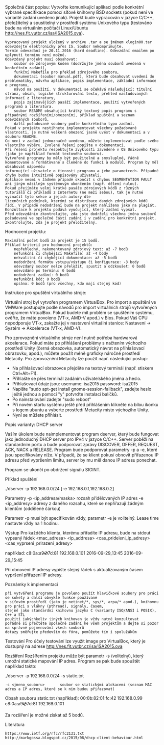 Společná část popisu:
Vytvořte komunikující aplikaci podle konkrétní vybrané specifikace pomocí síťové knihovny BSD sockets (pokud není ve variantě zadání uvedeno jinak). Projekt bude
vypracován v jazyce C/C++, přeložitelný a spustitelný v prostředí systému Unixového typu (testováno bude na virtuálním počítači Linux/Ubuntu
http://nes.fit.vutbr.cz/isa/ISA2015.ova).

    Vypracovaný projekt uložený v archívu .tar a se jménem xlogin00.tar odevzdejte elektronicky přes IS. Soubor nekomprimujte.
    Termín odevzdání je 20.11.2016 (hard deadline). Odevzdání emailem po uplynutí termínu není možné.
    Odevzdaný projekt musí obsahovat:
        soubor se zdrojovým kódem (dodržujte jména souborů uvedená v konkrétním zadání),
        funkční Makefile pro překlad zdrojového souboru,
        dokumentaci (soubor manual.pdf), která bude obsahovat uvedení do problematiky, návrhu aplikace, popis implementace, základní informace o programu,
        návod na použití. V dokumentaci se očekává následující: titulní strana, obsah, logické strukturování textu, přehled nastudovaných informací z literatury,
        popis zajímavějších pasáží implementace, použití vytvořených programů a literatura.
        soubor README obsahující krátký textový popis programu s případnými rozšířeními/omezeními, příklad spuštění a seznam odevzdaných souborů,
        další požadované soubory podle konkrétního typu zadání.
    Pokud v projektu nestihnete implementovat všechny požadované vlastnosti, je nutné veškerá omezení jasně uvést v dokumentaci a v souboru README.
    Co není v zadání jednoznačně uvedeno, můžete implementovat podle svého vlastního výběru. Zvolené řešení popište v dokumentaci.
    Při řešení projektu respektujte zvyklosti zavedené v OS Unixového typu (jako je například formát textového souboru).
    Vytvořené programy by měly být použitelné a smysluplné, řádně komentované a formátované a členěné do funkcí a modulů. Program by měl obsahovat nápovědu
    informující uživatele o činnosti programu a jeho parametrech. Případné chyby budou intuitivně popisovány uživateli.
    Aplikace nesmí v žádném případě skončit s chybou SEGMENTATION FAULT ani jiným násilným systémovým ukončením (např. dělení nulou).
    Pokud přejímáte velmi krátké pasáže zdrojových kódů z různých tutoriálů či příkladů z Internetu (ne mezi sebou), tak je nutné vyznačit tyto sekce a jejich autory dle
    licenčních podmínek, kterými se distribuce daných zdrojových kódů řídí. V případě nedodržení bude na projekt nahlíženo jako na plagiát.
    Konzultace k projektu podává vyučující, který zadání vypsal.
    Před odevzdáním zkontrolujte, zda jste dodrželi všechna jména souborů požadovaná ve společné části zadání i v zadání pro konkrétní projekt.
    Zkontrolujte, zda je projekt přeložitelný.

Hodnocení projektu:

    Maximální počet bodů za projekt je 15 bodů.
    Příklad kriterií pro hodnocení projektů:
        nepřehledný, nekomentovaný zdrojový text: až -7 bodů
        nefunkční či chybějící Makefile: až -4 body
        nekvalitní či chybějící dokumentace: až -5 bodů
        nedodržení formátu vstupu/výstupu či konfigurace: -3 body
        odevzdaný soubor nelze přeložit, spustit a odzkoušet: 0 bodů
        odevzdáno po termínu: 0 bodů
        nedodržení zadání: 0 bodů
        nefunkční kód: 0 bodů
        opsáno: 0 bodů (pro všechny, kdo mají stejný kód)


Instrukce pro spuštění virtuálního stroje:

Virtuální stroj byl vytvořen programem VirtualBox. Pro import a spuštění ve VMWare postupujte podle návodů pro import virtuálních strojů vytvořených programem VirtualBox.
Pokud budete mít problém se spuštěním systému, ověřte, že máte povoleno (VT-x, AMD-V apod.) v Bios. Pokud Váš CPU nepodporuje VT-x,
zakažte jej v nastavení virtuální stanice: Nastavení -> Systém -> Akcelerace (VT-x, AMD-V).

Pro zprovoznění virtuálního stroje není nutně potřeba hardwarová akcelerace. Pokud máte po přihlášení problémy s načtením výchozího prostředí Unity (černá obrazovka,
automatický návrat na přihlašovací obrazovku, apod.), můžete použít méně graficky náročné prostředí Metacity. Pro zprovoznění Metacity lze použít např. následující postup:

- Na přihlašovací obrazovce přejděte na textový terminál (např.
stiskem Ctrl+Alt+F1).
- Přihlašte se přes terminál zadáním uživatelského jména a heslo.
- Přihlašovací údaje jsou:
username: isa2015
password: isa2015
- Napište "sudo apt-get install gnome-session-fallback", zadejte heslo ještě jednou
a pomocí "y" potvrďte instalaci balíčků.
- Po nainstalování zadejte "sudo reboot"
- Při novém startu systému ještě před přihlášením klikněte na bílou
ikonku s logem ubuntu a vyberte prostředí Metacity místo
výchozího Unity.
- Nyní se můžete přihlásit.

Popis varianty:
DHCP server

Vaším úkolem bude naimplementovat program dserver, který bude fungovat jako jednoduchý DHCP server pro IPv4 v jazyce C/C++.
Server poběží na standardním portu a bude podporovat zprávy DISCOVER, OFFER, REQUEST, ACK, NACK a RELEASE.
Program bude podporovat parametry -p a -e, které jsou specifikovány níže.
V případě, že se klient pokusí obnovit přiřazenou IP adresu před vypršením limitu, server by mu měl danou IP adresu ponechat.

Program se ukončí po obdržení signálu SIGINT.

Příklad spuštění

./dserver -p 192.168.0.0/24 [-e 192.168.0.1,192.168.0.2]

Parametry
    -p <ip_addresa/maska>    rozsah přidělovaných IP adres
    -e <ip_addresy>             adresy z daného rozsahu, které se nepřiřazují žádným klientům (oddělené čárkou)

Parametr -p musí být specifikován vždy, parametr -e je volitelný. Lease time nastavte vždy na 1 hodinu.

Výstup
Pro každého klienta, kterému přiřadíte IP adresu, bude na stdout vypsaný řádek
<mac_adresa> <ip_addresa> <cas_prideleni_ip_adresy> <cas_vyprseni_prirazeni_adresy>

například:
c8:0a:a9:cd:7d:81 192.168.0.101 2016-09-29_13:45 2016-09-29_15:45

Při obnovení IP adresy vypište stejný řádek s aktualizovaným časem vypršení přiřazení IP adresy.

Poznámky k implementaci

    při vytváření programu je povoleno použít hlavičkové soubory pro práci se sokety a další obvyklé funkce používané
    v síťovém prostředí (jako je netinet/*, sys/*, arpa/* apod.), knihovnu pro práci s vlákny (pthread), signály, časem,
    stejně jako standardní knihovnu jazyka C (varianty ISO/ANSI i POSIX), C++ a STL
    použití jakýchkoliv jiných knihoven je vždy nutné konzultovat
    pořádně si přečtěte společné zadání ke všem projektům a dejte si pozor na správné pojmenování všech souborů
    dotazy směřujte především do fóra, pomůžete tím i spolužákům

Testování
Pro účely testování lze využít image pro VirtualBox, který je dostupný na adrese http://nes.fit.vutbr.cz/isa/ISA2015.ova

Rozšíření
Rozšířením projektu může být parametr -s (volitelný), který umožní statické mapování IP adres. Program se pak bude spouštět například takto:

./dserver -p 192.168.0.0/24 -s static.txt

    -s <jmeno_souboru>       soubor se statickými alokacemi (seznam MAC adres a IP adres, které se k nim budou přiřazovat)

Obsah souboru static.txt (například):
00:0b:82:01:fc:42 192.168.0.99
c8:0a:a9:cd:7d:81 192.168.0.101

Za rozšíření je možné získat až 5 bodů.

Literatura

    https://www.ietf.org/rfc/rfc2131.txt
    http://markgossa.blogspot.cz/2015/08/dhcp-client-behaviour.html
